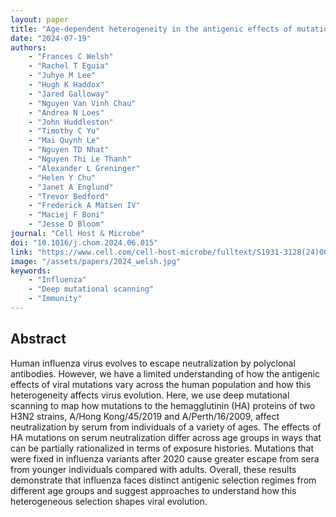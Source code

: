 ```yaml
---
layout: paper
title: "Age-dependent heterogeneity in the antigenic effects of mutations to influenza hemagglutinin"
date: "2024-07-19"
authors: 
    - "Frances C Welsh"
    - "Rachel T Eguia"
    - "Juhye M Lee"
    - "Hugh K Haddox"
    - "Jared Galloway"
    - "Nguyen Van Vinh Chau"
    - "Andrea N Loes"
    - "John Huddleston"
    - "Timothy C Yu"
    - "Mai Quynh Le"
    - "Nguyen TD Nhat"
    - "Nguyen Thi Le Thanh"
    - "Alexander L Greninger"
    - "Helen Y Chu"
    - "Janet A Englund"
    - "Trevor Bedford"
    - "Frederick A Matsen IV"
    - "Maciej F Boni"
    - "Jesse D Bloom"
journal: "Cell Host & Microbe"
doi: "10.1016/j.chom.2024.06.015"
link: "https://www.cell.com/cell-host-microbe/fulltext/S1931-3128(24)00233-6"
image: "/assets/papers/2024_welsh.jpg"
keywords:
    - "Influenza"
    - "Deep mutational scanning"
    - "Immunity"
---
```


## Abstract
 Human influenza virus evolves to escape neutralization by polyclonal antibodies. However, we have a limited understanding of how the antigenic effects of viral mutations vary across the human population and how this heterogeneity affects virus evolution. Here, we use deep mutational scanning to map how mutations to the hemagglutinin (HA) proteins of two H3N2 strains, A/Hong Kong/45/2019 and A/Perth/16/2009, affect neutralization by serum from individuals of a variety of ages. The effects of HA mutations on serum neutralization differ across age groups in ways that can be partially rationalized in terms of exposure histories. Mutations that were fixed in influenza variants after 2020 cause greater escape from sera from younger individuals compared with adults. Overall, these results demonstrate that influenza faces distinct antigenic selection regimes from different age groups and suggest approaches to understand how this heterogeneous selection shapes viral evolution.
